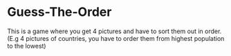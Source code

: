 # Guess-The-Order

This is a game where you get 4 pictures and have to sort them out in order.
(E.g 4 pictures of countries, you have to order them from highest population to the lowest)
